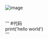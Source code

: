 
![image](https://github.com/yanjiusheng2018/dlt/blob/master/image/python.jpg)

<br>
'''
#代码<br>
print('hello world')
<br>
'''
